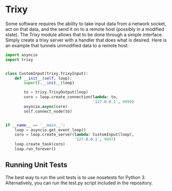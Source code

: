 # Trixy

Some software requires the ability to take input data from a network socket, act on that data, and the send it on to a remote host (possibly in a modified state). The Trixy module allows that to be done through a simple interface. Simply create a trixy server with a handler that does what is desired. Here is an example that tunnels unmodified data to a remote host:

```python
import asyncio
import trixy


class CustomInput(trixy.TrixyInput):
    def __init__(self, loop):
        super().__init__(loop)

        to = trixy.TrixyOutput(loop)
        coro = loop.create_connection(lambda: to,
                                      '127.0.0.1', 9999)
        asyncio.async(coro)
        self.connect_node(to)


if __name__ == '__main__':
    loop = asyncio.get_event_loop()
    coro = loop.create_server(lambda: CustomInput(loop),
                              '127.0.0.1', 9997)
    loop.create_task(coro)
    loop.run_forever()
```

## Running Unit Tests
The best way to run the unit tests is to use nosetests for Python 3. Alternatively, you can run the test.py script included in the repository.